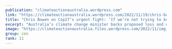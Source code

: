 ```yaml
---
publication: "climateactionaustralia.wordpress.com"
link: "https://climateactionaustralia.wordpress.com/2022/11/19/chris-bowen-on-cop27s-urgent-fight-if-were-not-trying-to-keep-to-1-5c-then-what-are-we-here-for-ecologicalcrisis-cop27-climatecrisis-hyperthreat-auspol-2/"
title: "Chris Bowen on Cop27’s urgent fight: ‘If we’re not trying to keep to 1.5C then what are we here for?’ #EcologicalCrisis #COP27 #ClimateCrisis #Hyperthreat #auspol"
excerpt: "Australia’s climate change minister backs proposed loss and damage fund but says 1.5C target is crucial to limiting the bill BY Adam Morton As the Cop27 climate summit in Egypt extends into overtim…"
image: "https://climateactionaustralia.files.wordpress.com/2022/11/img_1984.jpg?w=1200"
group: con
rank: 11
---
```

